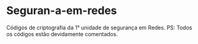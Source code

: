 # Seguran-a-em-redes
Códigos de criptografia da 1° unidade de segurança em Redes. PS: Todos os códigos estão devidamente comentados.
